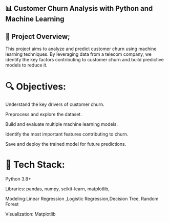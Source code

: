 ## 📊 Customer Churn Analysis with Python and Machine Learning
## 📁 Project Overview;
This project aims to analyze and predict customer churn using machine learning techniques. By leveraging data from a telecom company, we identify the key factors contributing to customer churn and build predictive models to reduce it.

# 🔍 Objectives:
Understand the key drivers of customer churn.

Preprocess and explore the dataset.

Build and evaluate multiple machine learning models.

Identify the most important features contributing to churn.

Save and deploy the trained model for future predictions.

# 🧰 Tech Stack:
Python 3.8+

Libraries: pandas, numpy, scikit-learn, matplotlib, 

Modeling:Linear Regression ,Logistic Regression,Decision Tree, Random Forest

Visualization: Matplotlib
